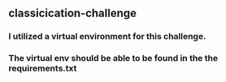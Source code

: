 
## classicication-challenge
### I utilized a virtual environment for this challenge. 
### The virtual env should be able to be found in the the requirements.txt 

